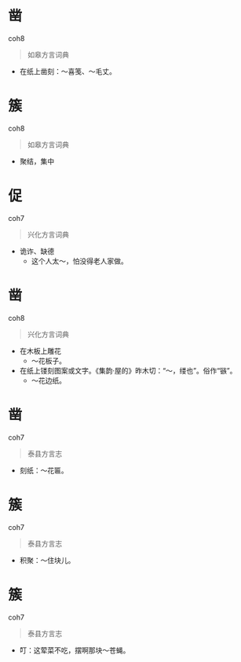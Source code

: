 # 凿
coh8
> 如皋方言词典
- 在纸上凿刻：～喜笺、～毛丈。

# 簇
coh8
> 如皋方言词典
- 聚结，集中

# 促
coh7
> 兴化方言词典
- 诡诈、缺德
  - 这个人太～，怕没得老人家做。

# 凿
coh8
> 兴化方言词典
- 在木板上雕花
  - ～花板子。
- 在纸上镂刻图案或文字。《集韵·屋的》昨木切：“～，缕也”。俗作“镞”。
  - ～花边纸。

# 凿
coh7
> 泰县方言志
- 刻纸：～花匾。

# 簇
coh7
> 泰县方言志
- 积聚：～住块儿。

# 簇
coh7
> 泰县方言志
- 叮：这荤菜不吃，摆啊那块～苍蝇。
